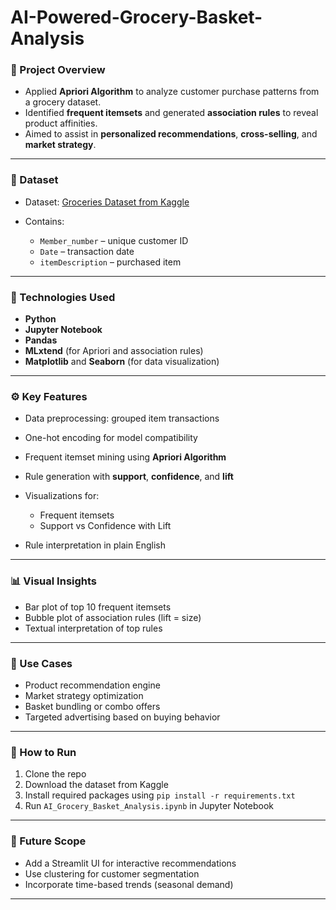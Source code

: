 # AI-Powered-Grocery-Basket-Analysis

### 📌 Project Overview

* Applied **Apriori Algorithm** to analyze customer purchase patterns from a grocery dataset.
* Identified **frequent itemsets** and generated **association rules** to reveal product affinities.
* Aimed to assist in **personalized recommendations**, **cross-selling**, and **market strategy**.

---

### 📂 Dataset

* Dataset: [Groceries Dataset from Kaggle](https://www.kaggle.com/datasets/heeraldedhia/groceries-dataset)
* Contains:

  * `Member_number` – unique customer ID
  * `Date` – transaction date
  * `itemDescription` – purchased item

---

### 🧠 Technologies Used

* **Python**
* **Jupyter Notebook**
* **Pandas**
* **MLxtend** (for Apriori and association rules)
* **Matplotlib** and **Seaborn** (for data visualization)

---

### ⚙️ Key Features

* Data preprocessing: grouped item transactions
* One-hot encoding for model compatibility
* Frequent itemset mining using **Apriori Algorithm**
* Rule generation with **support**, **confidence**, and **lift**
* Visualizations for:

  * Frequent itemsets
  * Support vs Confidence with Lift
* Rule interpretation in plain English

---

### 📊 Visual Insights

* Bar plot of top 10 frequent itemsets
* Bubble plot of association rules (lift = size)
* Textual interpretation of top rules

---

### 🎯 Use Cases

* Product recommendation engine
* Market strategy optimization
* Basket bundling or combo offers
* Targeted advertising based on buying behavior

---

### 🚀 How to Run

1. Clone the repo
2. Download the dataset from Kaggle
3. Install required packages using `pip install -r requirements.txt`
4. Run `AI_Grocery_Basket_Analysis.ipynb` in Jupyter Notebook

---

### 📌 Future Scope

* Add a Streamlit UI for interactive recommendations
* Use clustering for customer segmentation
* Incorporate time-based trends (seasonal demand)

---


